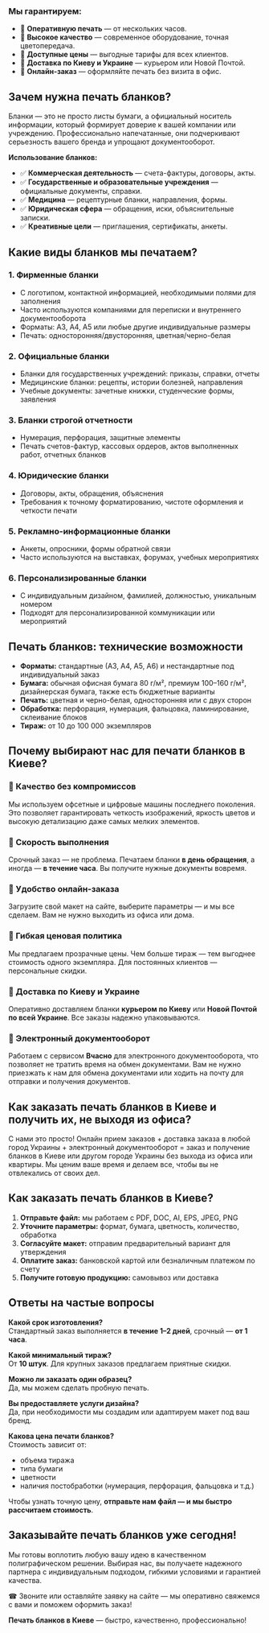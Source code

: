 ### Мы гарантируем:

* 🔹 **Оперативную печать** — от нескольких часов.
* 🔹 **Высокое качество** — современное оборудование, точная цветопередача.
* 🔹 **Доступные цены** — выгодные тарифы для всех клиентов.
* 🔹 **Доставка по Киеву и Украине** — курьером или Новой Почтой.
* 🔹 **Онлайн-заказ** — оформляйте печать без визита в офис.

## Зачем нужна печать бланков?

Бланки — это не просто листы бумаги, а официальный носитель информации, который формирует доверие к вашей компании или учреждению. Профессионально напечатанные, они подчеркивают серьезность вашего бренда и упрощают документооборот.

**Использование бланков:**

* ✅ **Коммерческая деятельность** — счета-фактуры, договоры, акты.
* ✅ **Государственные и образовательные учреждения** — официальные документы, справки.
* ✅ **Медицина** — рецептурные бланки, направления, формы.
* ✅ **Юридическая сфера** — обращения, иски, объяснительные записки.
* ✅ **Креативные цели** — приглашения, сертификаты, анкеты.

## Какие виды бланков мы печатаем?

### 1. Фирменные бланки

* С логотипом, контактной информацией, необходимыми полями для заполнения
* Часто используются компаниями для переписки и внутреннего документооборота
* Форматы: А3, A4, A5 или любые другие индивидуальные размеры
* Печать: односторонняя/двусторонняя, цветная/черно-белая

### 2. Официальные бланки

* Бланки для государственных учреждений: приказы, справки, отчеты
* Медицинские бланки: рецепты, истории болезней, направления
* Учебные документы: зачетные книжки, студенческие формы, заявления

### 3. Бланки строгой отчетности

* Нумерация, перфорация, защитные элементы
* Печать счетов-фактур, кассовых ордеров, актов выполненных работ, отчетных бланков

### 4. Юридические бланки

* Договоры, акты, обращения, объяснения
* Требования к точному форматированию, чистоте оформления и четкости печати

### 5. Рекламно-информационные бланки

* Анкеты, опросники, формы обратной связи
* Часто используются на выставках, форумах, учебных мероприятиях

### 6. Персонализированные бланки

* С индивидуальным дизайном, фамилией, должностью, уникальным номером
* Подходят для персонализированной коммуникации или мероприятий

## Печать бланков: технические возможности

* **Форматы:** стандартные (А3, A4, A5, A6) и нестандартные под индивидуальный заказ
* **Бумага:** обычная офисная бумага 80 г/м², премиум 100–160 г/м², дизайнерская бумага, также есть бюджетные варианты
* **Печать:** цветная и черно-белая, односторонняя или с двух сторон
* **Обработка:** перфорация, нумерация, фальцовка, ламинирование, склеивание блоков
* **Тираж:** от 10 до 100 000 экземпляров

## Почему выбирают нас для печати бланков в Киеве?

### 🔹 Качество без компромиссов

Мы используем офсетные и цифровые машины последнего поколения. Это позволяет гарантировать четкость изображений, яркость цветов и высокую детализацию даже самых мелких элементов.

### 🔹 Скорость выполнения

Срочный заказ — не проблема. Печатаем бланки **в день обращения**, а иногда — **в течение часа**. Вы получите нужные документы вовремя.

### 🔹 Удобство онлайн-заказа

Загрузите свой макет на сайте, выберите параметры — и мы все сделаем. Вам не нужно выходить из офиса или дома.

### 🔹 Гибкая ценовая политика

Мы предлагаем прозрачные цены. Чем больше тираж — тем выгоднее стоимость одного экземпляра. Для постоянных клиентов — персональные скидки.

### 🔹 Доставка по Киеву и Украине

Оперативно доставляем бланки **курьером по Киеву** или **Новой Почтой по всей Украине**. Все заказы надежно упаковываются.

### 🔹 Электронный документооборот

Работаем с сервисом **Вчасно** для электронного документооборота, что позволяет не тратить время на обмен документами. Вам не нужно приезжать к нам для обмена документами или ходить на почту для отправки и получения документов.

## Как заказать печать бланков в Киеве и получить их, не выходя из офиса?

С нами это просто! Онлайн прием заказов + доставка заказа в любой город Украины + электронный документооборот = заказ и получение бланков в Киеве или другом городе Украины без выхода из офиса или квартиры. Мы ценим ваше время и делаем все, чтобы вы не отвлекались от своих дел.

## Как заказать печать бланков в Киеве?

1. **Отправьте файл:** мы работаем с PDF, DOC, AI, EPS, JPEG, PNG
2. **Уточните параметры:** формат, бумага, цветность, количество, обработка
3. **Согласуйте макет:** отправим предварительный вариант для утверждения
4. **Оплатите заказ:** банковской картой или безналичным платежом по счету
5. **Получите готовую продукцию:** самовывоз или доставка

## Ответы на частые вопросы

**Какой срок изготовления?**  
Стандартный заказ выполняется **в течение 1–2 дней**, срочный — **от 1 часа**.

**Какой минимальный тираж?**  
От **10 штук**. Для крупных заказов предлагаем приятные скидки.

**Можно ли заказать один образец?**  
Да, мы можем сделать пробную печать.

**Вы предоставляете услуги дизайна?**  
Да, при необходимости мы создадим или адаптируем макет под ваш бренд.

**Какова цена печати бланков?**  
Стоимость зависит от:

* объема тиража
* типа бумаги
* цветности
* наличия постобработки (нумерация, перфорация, фальцовка и т.д.)

Чтобы узнать точную цену, **отправьте нам файл — и мы быстро рассчитаем стоимость**.

## Заказывайте печать бланков уже сегодня!

Мы готовы воплотить любую вашу идею в качественном полиграфическом решении. Выбирая нас, вы получаете надежного партнера с индивидуальным подходом, гибкими условиями и гарантией качества.

☎ Звоните или оставляйте заявку на сайте — мы оперативно свяжемся с вами и поможем оформить заказ!

**Печать бланков в Киеве** — быстро, качественно, профессионально!
